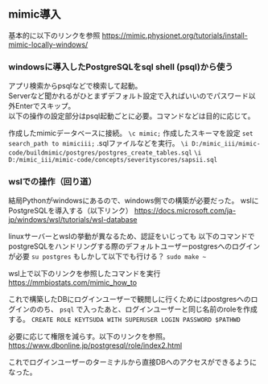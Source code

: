 
## mimic導入

基本的に以下のリンクを参照
https://mimic.physionet.org/tutorials/install-mimic-locally-windows/

### windowsに導入したPostgreSQLをsql shell (psql)から使う
アプリ検索からpsqlなどで検索して起動。<br>
Serverなど聞かれるがひとまずデフォルト設定で入ればいいのでパスワード以外Enterでスキップ。<br>
以下の操作の設定部分はpsql起動ごとに必要。コマンドなどは目的に応じて。<br>

作成したmimicデータベースに接続。
`\c mimic;`
作成したスキーマを設定
`set search_path to mimiciii;`
.sqlファイルなどを実行。
`\i D:/mimic_iii/mimic-code/buildmimic/postgres/postgres_create_tables.sql`
`\i D:/mimic_iii/mimic-code/concepts/severityscores/sapsii.sql`

### wslでの操作（回り道）
結局Pythonがwindowsにあるので、windows側での構築が必要だった。
wslにPostgreSQLを導入する（以下リンク）
https://docs.microsoft.com/ja-jp/windows/wsl/tutorials/wsl-database

linuxサーバーとwslの挙動が異なるため、認証をいじっても
以下のコマンドでpostgreSQLをハンドリングする際のデフォルトユーザーpostgresへのログインが必要
`su postgres`
もしかして以下でも行ける？
`sudo make ~`

wsl上で以下のリンクを参照したコマンドを実行
https://mmbiostats.com/mimic_how_to

これで構築したDBにログインユーザーで観閲しに行くためにはpostgresへのログインののち、
`psql`
で入ったあと、ログインユーザーと同じ名前のroleを作成する。
`CREATE ROLE KEYTSUDA WITH SUPERUSER LOGIN PASSWORD $PATHWD`

必要に応じて権限を減らす。以下のリンクを参照。
https://www.dbonline.jp/postgresql/role/index2.html

これでログインユーザーのターミナルから直接DBへのアクセスができるようになった。

